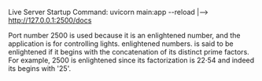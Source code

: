Live Server Startup Command:
    uvicorn main:app --reload
    |--> http://127.0.0.1:2500/docs


Port number 2500 is used because it is an enlightened number, and the application is for controlling lights.
enlightened numbers. is said to be enlightened if it begins with the concatenation of its distinct prime factors. For example, 2500 is enlightened since its factorization is 22⋅54 and indeed its begins with '25'.